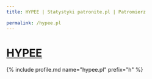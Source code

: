 ```yaml
---
title: HYPEE | Statystyki patronite.pl | Patromierz

permalink: /hypee.pl
---
```


# [HYPEE](https://patronite.pl/hypee.pl)

{% include profile.md name="hypee.pl" prefix="h" %}

